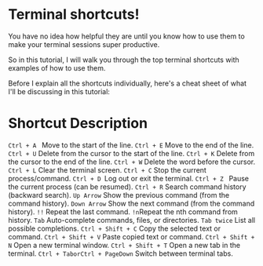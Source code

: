 # Terminal shortcuts!

You have no idea how helpful they are until you know how to use them to make your terminal sessions super productive.

So in this tutorial, I will walk you through the top terminal shortcuts with examples of how to use them.

Before I explain all the shortcuts individually, here's a cheat sheet of what I'll be discussing in this tutorial:

# Shortcut	Description
```Ctrl + A ```	Move to the start of the line.
```Ctrl + E```	Move to the end of the line.
```Ctrl + U```	Delete from the cursor to the start of the line.
```Ctrl + K```	Delete from the cursor to the end of the line.
```Ctrl + W```	Delete the word before the cursor.
```Ctrl + L```	Clear the terminal screen.
```Ctrl + C```	Stop the current process/command.
```Ctrl + D	```Log out or exit the terminal.
```Ctrl + Z	``` Pause the current process (can be resumed).
```Ctrl + R```	Search command history (backward search).
```Up Arrow```	Show the previous command (from the command history).
```Down Arrow```	Show the next command (from the command history).
```!!```	Repeat the last command.
```!n```Repeat the nth command from history.
```Tab```	Auto-complete commands, files, or directories.
```Tab twice```	List all possible completions.
```Ctrl + Shift + C```	Copy the selected text or command.
```Ctrl + Shift + V```	Paste copied text or command.
```Ctrl + Shift + N```	Open a new terminal window.
```Ctrl + Shift + T```	Open a new tab in the terminal.
```Ctrl + TaborCtrl + PageDown```	Switch between terminal tabs.

